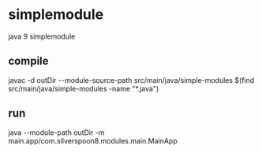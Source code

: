 # simplemodule
java 9 simplemodule

## compile
javac -d outDir --module-source-path src/main/java/simple-modules $(find src/main/java/simple-modules -name "*.java")

## run
java --module-path outDir -m main.app/com.silverspoon8.modules.main.MainApp
